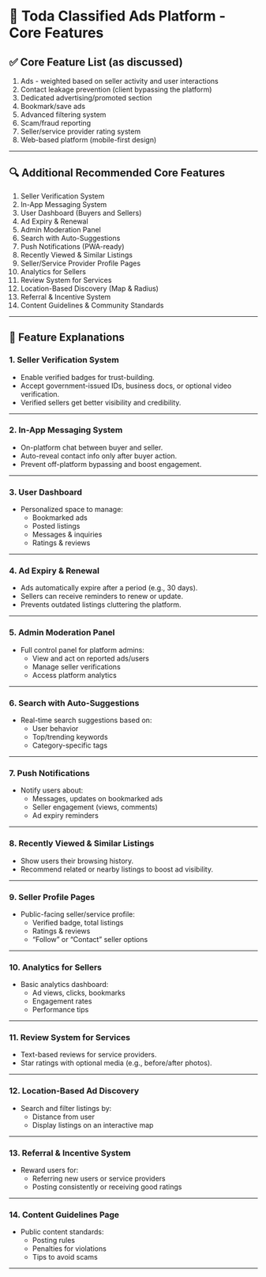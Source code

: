 # 🛒 Toda Classified Ads Platform - Core Features

## ✅ Core Feature List (as discussed)

1. Ads - weighted based on seller activity and user interactions  
2. Contact leakage prevention (client bypassing the platform)  
3. Dedicated advertising/promoted section  
4. Bookmark/save ads  
5. Advanced filtering system  
6. Scam/fraud reporting  
7. Seller/service provider rating system  
8. Web-based platform (mobile-first design)

---

## 🔍 Additional Recommended Core Features

1. Seller Verification System  
2. In-App Messaging System  
3. User Dashboard (Buyers and Sellers)  
4. Ad Expiry & Renewal  
5. Admin Moderation Panel  
6. Search with Auto-Suggestions  
7. Push Notifications (PWA-ready)  
8. Recently Viewed & Similar Listings  
9. Seller/Service Provider Profile Pages  
10. Analytics for Sellers  
11. Review System for Services  
12. Location-Based Discovery (Map & Radius)  
13. Referral & Incentive System  
14. Content Guidelines & Community Standards

---

## 📘 Feature Explanations

### 1. Seller Verification System
- Enable verified badges for trust-building.
- Accept government-issued IDs, business docs, or optional video verification.
- Verified sellers get better visibility and credibility.

---

### 2. In-App Messaging System
- On-platform chat between buyer and seller.
- Auto-reveal contact info only after buyer action.
- Prevent off-platform bypassing and boost engagement.

---

### 3. User Dashboard
- Personalized space to manage:
  - Bookmarked ads
  - Posted listings
  - Messages & inquiries
  - Ratings & reviews

---

### 4. Ad Expiry & Renewal
- Ads automatically expire after a period (e.g., 30 days).
- Sellers can receive reminders to renew or update.
- Prevents outdated listings cluttering the platform.

---

### 5. Admin Moderation Panel
- Full control panel for platform admins:
  - View and act on reported ads/users
  - Manage seller verifications
  - Access platform analytics

---

### 6. Search with Auto-Suggestions
- Real-time search suggestions based on:
  - User behavior
  - Top/trending keywords
  - Category-specific tags

---

### 7. Push Notifications
- Notify users about:
  - Messages, updates on bookmarked ads
  - Seller engagement (views, comments)
  - Ad expiry reminders

---

### 8. Recently Viewed & Similar Listings
- Show users their browsing history.
- Recommend related or nearby listings to boost ad visibility.

---

### 9. Seller Profile Pages
- Public-facing seller/service profile:
  - Verified badge, total listings
  - Ratings & reviews
  - “Follow” or “Contact” seller options

---

### 10. Analytics for Sellers
- Basic analytics dashboard:
  - Ad views, clicks, bookmarks
  - Engagement rates
  - Performance tips

---

### 11. Review System for Services
- Text-based reviews for service providers.
- Star ratings with optional media (e.g., before/after photos).

---

### 12. Location-Based Ad Discovery
- Search and filter listings by:
  - Distance from user
  - Display listings on an interactive map

---

### 13. Referral & Incentive System
- Reward users for:
  - Referring new users or service providers
  - Posting consistently or receiving good ratings

---

### 14. Content Guidelines Page
- Public content standards:
  - Posting rules
  - Penalties for violations
  - Tips to avoid scams

---

